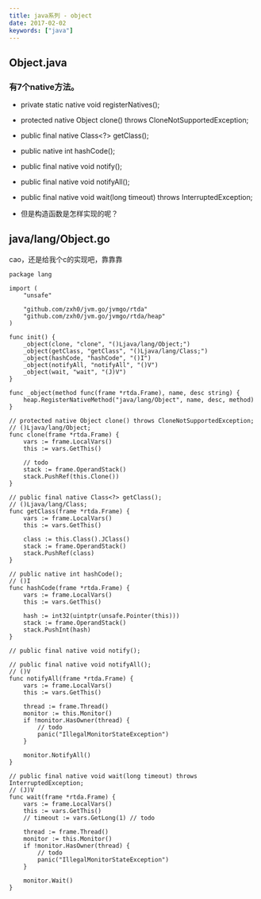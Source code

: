 ```yaml
---
title: java系列 - object
date: 2017-02-02
keywords: ["java"]
---
```


## Object.java

### 有7个native方法。

- private static native void registerNatives();
- protected native Object clone() throws CloneNotSupportedException;
- public final native Class<?> getClass();
- public native int hashCode();
- public final native void notify();
- public final native void notifyAll();
- public final native void wait(long timeout) throws InterruptedException;


- 但是构造函数是怎样实现的呢？


## java/lang/Object.go

cao，还是给我个c的实现吧，靠靠靠


    package lang

    import (
    	"unsafe"

    	"github.com/zxh0/jvm.go/jvmgo/rtda"
    	"github.com/zxh0/jvm.go/jvmgo/rtda/heap"
    )

    func init() {
    	_object(clone, "clone", "()Ljava/lang/Object;")
    	_object(getClass, "getClass", "()Ljava/lang/Class;")
    	_object(hashCode, "hashCode", "()I")
    	_object(notifyAll, "notifyAll", "()V")
    	_object(wait, "wait", "(J)V")
    }

    func _object(method func(frame *rtda.Frame), name, desc string) {
    	heap.RegisterNativeMethod("java/lang/Object", name, desc, method)
    }

    // protected native Object clone() throws CloneNotSupportedException;
    // ()Ljava/lang/Object;
    func clone(frame *rtda.Frame) {
    	vars := frame.LocalVars()
    	this := vars.GetThis()

    	// todo
    	stack := frame.OperandStack()
    	stack.PushRef(this.Clone())
    }

    // public final native Class<?> getClass();
    // ()Ljava/lang/Class;
    func getClass(frame *rtda.Frame) {
    	vars := frame.LocalVars()
    	this := vars.GetThis()

    	class := this.Class().JClass()
    	stack := frame.OperandStack()
    	stack.PushRef(class)
    }

    // public native int hashCode();
    // ()I
    func hashCode(frame *rtda.Frame) {
    	vars := frame.LocalVars()
    	this := vars.GetThis()

    	hash := int32(uintptr(unsafe.Pointer(this)))
    	stack := frame.OperandStack()
    	stack.PushInt(hash)
    }

    // public final native void notify();

    // public final native void notifyAll();
    // ()V
    func notifyAll(frame *rtda.Frame) {
    	vars := frame.LocalVars()
    	this := vars.GetThis()

    	thread := frame.Thread()
    	monitor := this.Monitor()
    	if !monitor.HasOwner(thread) {
    		// todo
    		panic("IllegalMonitorStateException")
    	}

    	monitor.NotifyAll()
    }

    // public final native void wait(long timeout) throws InterruptedException;
    // (J)V
    func wait(frame *rtda.Frame) {
    	vars := frame.LocalVars()
    	this := vars.GetThis()
    	// timeout := vars.GetLong(1) // todo

    	thread := frame.Thread()
    	monitor := this.Monitor()
    	if !monitor.HasOwner(thread) {
    		// todo
    		panic("IllegalMonitorStateException")
    	}

    	monitor.Wait()
    }
